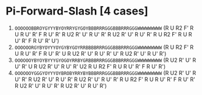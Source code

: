 # Pi-Forward-Slash [4 cases]

1. `OOOOOOBBROYGYYYBYOYRRYGYGOYBBBRRRGGGBBBRRRGGGWWWWWWWWW` (R U R2 F' R U R U' R' F R U' R' R U2 R' U' R U' R' R U2 R' U' R U' R' R U R2 F' R U R U' R' F R U' R' U')
1. `OOOOOORGYBYOYYYOYGYBYGOYRRBBBBRRRGGGBBBRRRGGGWWWWWWWWW` (R U R2 F' R U R U' R' F R U' R' U R U2 R' U' R U' R' U' R U2 R' U' R U' R')
1. `OOOOOOYBYOYBYYYGYOGOYRRBYGRBBBRRRGGGBBBRRRGGGWWWWWWWWW` (R U2 R' U' R U' R' U R U2 R' U' R U' R' U2 R U R2 F' R U R U' R' F R U' R')
1. `OOOOOOYGGGYOYYYOYBROBYRRYBYBBBRRRGGGBBBRRRGGGWWWWWWWWW` (R U2 R' U' R U' R' R U2 R' U' R U' R' R U2 R' U' R U' R' R U R2 F' R U R U' R' F R U' R' R U2 R' U' R U' R' R U2 R' U' R U' R')
